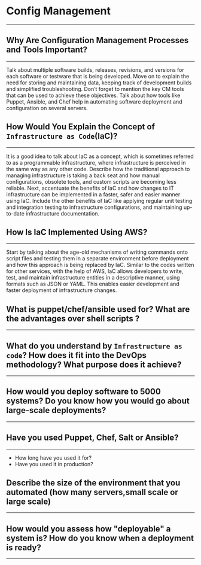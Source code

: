 # Config Management
---

## Why Are Configuration Management Processes and Tools Important?
---
Talk about multiple software builds, releases, revisions, and versions for each software or testware that is being developed. Move on to explain the need for storing and maintaining data, keeping track of development builds and simplified troubleshooting. Don’t forget to mention the key CM tools that can be used to achieve these objectives. Talk about how tools like Puppet, Ansible, and Chef help in automating software deployment and configuration on several servers.

## How Would You Explain the Concept of `Infrastructure as Code`(IaC)?
---
It is a good idea to talk about IaC as a concept, which is sometimes referred to as a programmable infrastructure, where infrastructure is perceived in the same way as any other code. Describe how the traditional approach to managing infrastructure is taking a back seat and how manual configurations, obsolete tools, and custom scripts are becoming less reliable. Next, accentuate the benefits of IaC and how changes to IT infrastructure can be implemented in a faster, safer and easier manner using IaC. Include the other benefits of IaC like applying regular unit testing and integration testing to infrastructure configurations, and maintaining up-to-date infrastructure documentation.

## How Is IaC Implemented Using AWS?
---
Start by talking about the age-old mechanisms of writing commands onto script files and testing them in a separate environment before deployment and how this approach is being replaced by IaC. Similar to the codes written for other services, with the help of AWS, IaC allows developers to write, test, and maintain infrastructure entities in a descriptive manner, using formats such as JSON or YAML. This enables easier development and faster deployment of infrastructure changes.

##  What is puppet/chef/ansible used for? What are the advantages over shell scripts ?
---

## What do you understand by `Infrastructure as code`? How does it fit into the DevOps methodology? What purpose does it achieve?
---

## How would you deploy software to 5000 systems? Do you know how you would go about large-scale deployments?
---

## Have you used Puppet, Chef, Salt or Ansible?
---
- How long have you used it for?
- Have you used it in production?

## Describe the size of the environment that you automated (how many servers,small scale or large scale)
---

## How would you assess how "deployable" a system is? How do you know when a deployment is ready?
---
